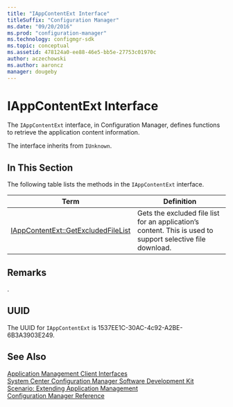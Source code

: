 ```yaml
---
title: "IAppContentExt Interface"
titleSuffix: "Configuration Manager"
ms.date: "09/20/2016"
ms.prod: "configuration-manager"
ms.technology: configmgr-sdk
ms.topic: conceptual
ms.assetid: 478124a0-ee88-46e5-bb5e-27753c01970c
author: aczechowski
ms.author: aaroncz
manager: dougeby
---
```

# IAppContentExt Interface
The `IAppContentExt` interface, in Configuration Manager, defines functions to retrieve the application content information.  

 The interface inherits from `IUnknown`.  

## In This Section  
 The following table lists the methods in the `IAppContentExt` interface.  

|Term|Definition|  
|----------|----------------|  
|[IAppContentExt::GetExcludedFileList](../../../../../develop/reference/core/clients/client-classes/iappcontentext--getexcludedfilelist.md)|Gets the excluded file list for an application’s content. This is used to support selective file download.|  

## Remarks  
 .  

## UUID  
 The UUID for `IAppContentExt` is 1537EE1C-30AC-4c92-A2BE-6B3A3903E249.  

## See Also  
 [Application Management Client Interfaces](../../../../../develop/reference/core/clients/client-classes/application-management-client-interfaces.md)   
 [System Center Configuration Manager Software Development Kit](../../../../../develop/core/misc/system-center-configuration-manager-sdk.md)   
 [Scenario: Extending Application Management](../../../../../develop/apps/scenario--extending-application-management.md)   
 [Configuration Manager Reference](../../../../../develop/reference/configuration-manager-reference.md)

